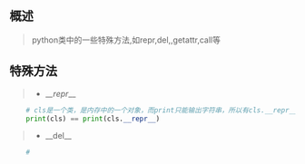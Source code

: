 ## 概述

> python类中的一些特殊方法,如repr,del,,getattr,call等

## 特殊方法
>- \__\__repr____
```python
    # cls是一个类，是内存中的一个对象，而print只能输出字符串，所以有cls.__repr__
    print(cls) == print(cls.__repr__)

```
>- \_\_del__
```python
    #

```